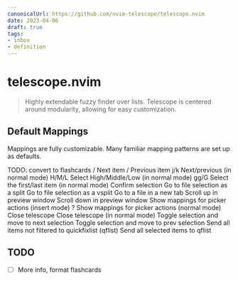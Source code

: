 ```yaml
---
canonicalUrl: https://github.com/nvim-telescope/telescope.nvim
date: 2023-04-06
draft: true
tags:
- inbox
- definition
---
```


# telescope.nvim

> Highly extendable fuzzy finder over lists. Telescope is centered around modularity, allowing for easy customization.

## Default Mappings

Mappings are fully customizable. Many familiar mapping patterns are set up as defaults.

TODO: convert to flashcards
<C-n>/<Down>	Next item
<C-p>/<Up>	Previous item
j/k	Next/previous (in normal mode)
H/M/L	Select High/Middle/Low (in normal mode)
gg/G	Select the first/last item (in normal mode)
<CR>	Confirm selection
<C-x>	Go to file selection as a split
<C-v>	Go to file selection as a vsplit
<C-t>	Go to a file in a new tab
<C-u>	Scroll up in preview window
<C-d>	Scroll down in preview window
<C-/>	Show mappings for picker actions (insert mode)
?	Show mappings for picker actions (normal mode)
<C-c>	Close telescope
<Esc>	Close telescope (in normal mode)
<Tab>	Toggle selection and move to next selection
<S-Tab>	Toggle selection and move to prev selection
<C-q>	Send all items not filtered to quickfixlist (qflist)
<M-q>	Send all selected items to qflist

## TODO

- [ ] More info, format flashcards